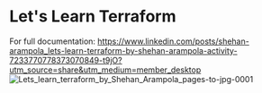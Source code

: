 # Let's Learn Terraform
For full documentation: https://www.linkedin.com/posts/shehan-arampola_lets-learn-terraform-by-shehan-arampola-activity-7233770778373070849-t9jO?utm_source=share&utm_medium=member_desktop
![Lets_learn_terraform_by_Shehan_Arampola_pages-to-jpg-0001](https://github.com/user-attachments/assets/17436ec4-bb51-4340-8b67-087e3c6e1161)

